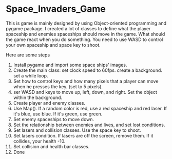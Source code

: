 # Space_Invaders_Game
This is game is mainly designed by using Object-oriented programming and pygame package.
I created a lot of classes to define what the player spaceship and enemies spaceships should move in the game. What should the game react when you do something. 
You need to use WASD to control your own spaceship and space key to shoot. 

Here are some steps

1. Install pygame and import some space ships' images. 
2. Create the main class: set clock speed to 60fps. create a background. set a while loop. 
3. Set how to control keys and how many pixels that a player can move when he presses the key. (set to 5 pixels).
4. ser WASD and keys to move up, left, down, and right. Set the object within the background. 
5. Create player and enemy classes. 
6. Use Map(). If a random color is red, use a red spaceship and red laser. If it's blue, use blue. If it's green, use green. 
7. Set enemy spaceships to move down.
8. Set the relationship between enemies and lives, and set lost conditions.
9. Set lasers and collision classes. Use the space key to shoot.
10. Set lasers condition. If lasers are off the screen, remove them. If it collides, your health -10.  
11. Set collision and health bar classes. 
12. Done
